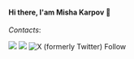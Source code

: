 #### Hi there, I'am Misha Karpov 👋

*Contacts*:&nbsp;

[![](https://img.shields.io/badge/-@mishakrpv-%23181717?style=flat-square&logo=github)](https://github.com/mishakrpv)
[![](https://img.shields.io/badge/-@mishakrpv-2CA5E0?style=flat-squeare&logo=telegram&logoColor=white)](https://t.me/mishakrpv)
![X (formerly Twitter) Follow](https://img.shields.io/twitter/follow/mishavkrpv)
